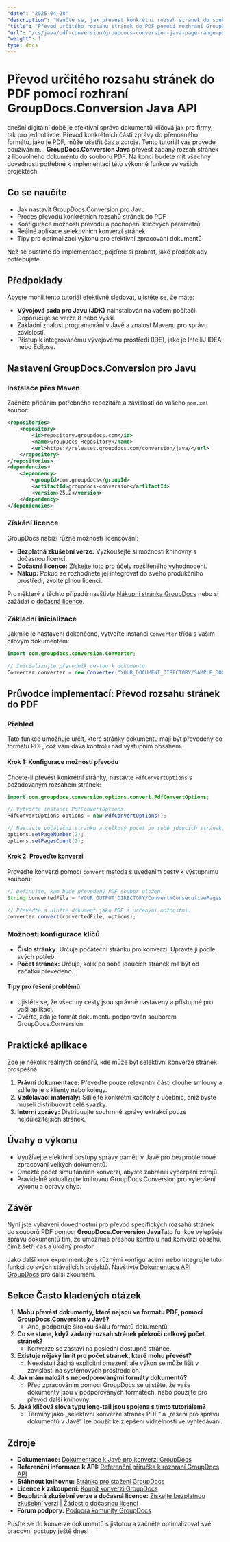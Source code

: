 ```yaml
---
"date": "2025-04-28"
"description": "Naučte se, jak převést konkrétní rozsah stránek do souboru PDF pomocí knihovny GroupDocs.Conversion v jazyce Java. Ideální pro selektivní převod dokumentů a efektivní správu obsahu."
"title": "Převod určitého rozsahu stránek do PDF pomocí rozhraní GroupDocs.Conversion Java API"
"url": "/cs/java/pdf-conversion/groupdocs-conversion-java-page-range-pdf/"
"weight": 1
type: docs
---
```

# Převod určitého rozsahu stránek do PDF pomocí rozhraní GroupDocs.Conversion Java API

dnešní digitální době je efektivní správa dokumentů klíčová jak pro firmy, tak pro jednotlivce. Převod konkrétních částí zprávy do přenosného formátu, jako je PDF, může ušetřit čas a zdroje. Tento tutoriál vás provede používáním... **GroupDocs.Conversion Java** převést zadaný rozsah stránek z libovolného dokumentu do souboru PDF. Na konci budete mít všechny dovednosti potřebné k implementaci této výkonné funkce ve vašich projektech.

## Co se naučíte

- Jak nastavit GroupDocs.Conversion pro Javu
- Proces převodu konkrétních rozsahů stránek do PDF
- Konfigurace možností převodu a pochopení klíčových parametrů
- Reálné aplikace selektivních konverzí stránek
- Tipy pro optimalizaci výkonu pro efektivní zpracování dokumentů

Než se pustíme do implementace, pojďme si probrat, jaké předpoklady potřebujete.

## Předpoklady

Abyste mohli tento tutoriál efektivně sledovat, ujistěte se, že máte:

- **Vývojová sada pro Javu (JDK)** nainstalován na vašem počítači. Doporučuje se verze 8 nebo vyšší.
- Základní znalost programování v Javě a znalost Mavenu pro správu závislostí.
- Přístup k integrovanému vývojovému prostředí (IDE), jako je IntelliJ IDEA nebo Eclipse.

## Nastavení GroupDocs.Conversion pro Javu

### Instalace přes Maven

Začněte přidáním potřebného repozitáře a závislostí do vašeho `pom.xml` soubor:

```xml
<repositories>
    <repository>
        <id>repository.groupdocs.com</id>
        <name>GroupDocs Repository</name>
        <url>https://releases.groupdocs.com/conversion/java/</url>
    </repository>
</repositories>
<dependencies>
    <dependency>
        <groupId>com.groupdocs</groupId>
        <artifactId>groupdocs-conversion</artifactId>
        <version>25.2</version>
    </dependency>
</dependencies>
```

### Získání licence

GroupDocs nabízí různé možnosti licencování:

- **Bezplatná zkušební verze:** Vyzkoušejte si možnosti knihovny s dočasnou licencí.
- **Dočasná licence:** Získejte toto pro účely rozšířeného vyhodnocení.
- **Nákup:** Pokud se rozhodnete jej integrovat do svého produkčního prostředí, zvolte plnou licenci.

Pro některý z těchto případů navštivte [Nákupní stránka GroupDocs](https://purchase.groupdocs.com/buy) nebo si zažádat o [dočasná licence](https://purchase.groupdocs.com/temporary-license/).

### Základní inicializace

Jakmile je nastavení dokončeno, vytvořte instanci `Converter` třída s vaším cílovým dokumentem:

```java
import com.groupdocs.conversion.Converter;

// Inicializujte převodník cestou k dokumentu.
Converter converter = new Converter("YOUR_DOCUMENT_DIRECTORY/SAMPLE_DOCX");
```

## Průvodce implementací: Převod rozsahu stránek do PDF

### Přehled

Tato funkce umožňuje určit, které stránky dokumentu mají být převedeny do formátu PDF, což vám dává kontrolu nad výstupním obsahem.

#### Krok 1: Konfigurace možností převodu

Chcete-li převést konkrétní stránky, nastavte `PdfConvertOptions` s požadovaným rozsahem stránek:

```java
import com.groupdocs.conversion.options.convert.PdfConvertOptions;

// Vytvořte instanci PdfConvertOptions.
PdfConvertOptions options = new PdfConvertOptions();

// Nastavte počáteční stránku a celkový počet po sobě jdoucích stránek, které chcete převést.
options.setPageNumber(2);
options.setPagesCount(2);
```

#### Krok 2: Proveďte konverzi

Proveďte konverzi pomocí `convert` metoda s uvedením cesty k výstupnímu souboru:

```java
// Definujte, kam bude převedený PDF soubor uložen.
String convertedFile = "YOUR_OUTPUT_DIRECTORY/ConvertNConsecutivePages.pdf";

// Převeďte a uložte dokument jako PDF s určenými možnostmi.
converter.convert(convertedFile, options);
```

### Možnosti konfigurace klíčů

- **Číslo stránky:** Určuje počáteční stránku pro konverzi. Upravte ji podle svých potřeb.
- **Počet stránek:** Určuje, kolik po sobě jdoucích stránek má být od začátku převedeno.

#### Tipy pro řešení problémů

- Ujistěte se, že všechny cesty jsou správně nastaveny a přístupné pro vaši aplikaci.
- Ověřte, zda je formát dokumentu podporován souborem GroupDocs.Conversion.

## Praktické aplikace

Zde je několik reálných scénářů, kde může být selektivní konverze stránek prospěšná:

1. **Právní dokumentace:** Převeďte pouze relevantní části dlouhé smlouvy a sdílejte je s klienty nebo kolegy.
2. **Vzdělávací materiály:** Sdílejte konkrétní kapitoly z učebnic, aniž byste museli distribuovat celé svazky.
3. **Interní zprávy:** Distribuujte souhrnné zprávy extrakcí pouze nejdůležitějších stránek.

## Úvahy o výkonu

- Využívejte efektivní postupy správy paměti v Javě pro bezproblémové zpracování velkých dokumentů.
- Omezte počet simultánních konverzí, abyste zabránili vyčerpání zdrojů.
- Pravidelně aktualizujte knihovnu GroupDocs.Conversion pro vylepšení výkonu a opravy chyb.

## Závěr

Nyní jste vybaveni dovednostmi pro převod specifických rozsahů stránek do souborů PDF pomocí **GroupDocs.Conversion Java**Tato funkce vylepšuje správu dokumentů tím, že umožňuje přesnou kontrolu nad konverzí obsahu, čímž šetří čas a úložný prostor.

Jako další krok experimentujte s různými konfiguracemi nebo integrujte tuto funkci do svých stávajících projektů. Navštivte [Dokumentace API GroupDocs](https://docs.groupdocs.com/conversion/java/) pro další zkoumání.

## Sekce Často kladených otázek

1. **Mohu převést dokumenty, které nejsou ve formátu PDF, pomocí GroupDocs.Conversion v Javě?**
   - Ano, podporuje širokou škálu formátů dokumentů.
2. **Co se stane, když zadaný rozsah stránek překročí celkový počet stránek?**
   - Konverze se zastaví na poslední dostupné stránce.
3. **Existuje nějaký limit pro počet stránek, které mohu převést?**
   - Neexistují žádná explicitní omezení, ale výkon se může lišit v závislosti na systémových prostředcích.
4. **Jak mám naložit s nepodporovanými formáty dokumentů?**
   - Před zpracováním pomocí GroupDocs se ujistěte, že vaše dokumenty jsou v podporovaných formátech, nebo použijte pro převod další knihovny.
5. **Jaká klíčová slova typu long-tail jsou spojena s tímto tutoriálem?**
   - Termíny jako „selektivní konverze stránek PDF“ a „řešení pro správu dokumentů v Javě“ lze použít ke zlepšení viditelnosti ve vyhledávání.

## Zdroje

- **Dokumentace:** [Dokumentace k Javě pro konverzi GroupDocs](https://docs.groupdocs.com/conversion/java/)
- **Referenční informace k API:** [Referenční příručka k rozhraní GroupDocs API](https://reference.groupdocs.com/conversion/java/)
- **Stáhnout knihovnu:** [Stránka pro stažení GroupDocs](https://releases.groupdocs.com/conversion/java/)
- **Licence k zakoupení:** [Koupit konverzi GroupDocs](https://purchase.groupdocs.com/buy)
- **Bezplatná zkušební verze a dočasná licence:** [Získejte bezplatnou zkušební verzi](https://releases.groupdocs.com/conversion/java/) | [Žádost o dočasnou licenci](https://purchase.groupdocs.com/temporary-license/)
- **Fórum podpory:** [Podpora komunity GroupDocs](https://forum.groupdocs.com/c/conversion/10)

Pusťte se do konverze dokumentů s jistotou a začněte optimalizovat své pracovní postupy ještě dnes!